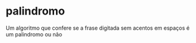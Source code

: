 # palindromo
 Um algoritmo que confere se a frase digitada sem acentos em espaços é um palindromo ou não
